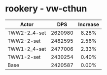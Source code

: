 # rookery - vw-cthun
| Actor | DPS | Increase |
|---|:---:|:---:|
|TWW2-2_4-set|2620980|8.28%|
|TWW2-2-set|2482595|2.56%|
|TWW1-2_4-set|2477006|2.33%|
|TWW1-2-set|2430254|0.40%|
|Base|2420587|0.00%|
